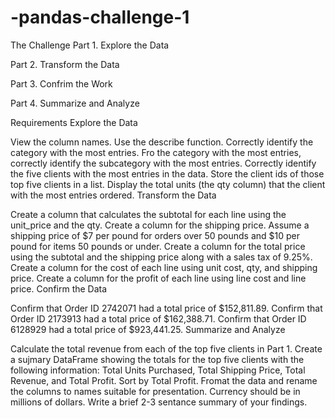 # -pandas-challenge-1
The Challenge
Part 1. Explore the Data

Part 2. Transform the Data

Part 3. Confrim the Work

Part 4. Summarize and Analyze

Requirements
Explore the Data

View the column names.
Use the describe function.
Correctly identify the category with the most entries.
Fro the category with the most entries, correctly identify the subcategory with the most entries.
Correctly identify the five clients with the most entries in the data.
Store the client ids of those top five clients in a list.
Display the total units (the qty column) that the client with the most entries ordered.
Transform the Data

Create a column that calculates the subtotal for each line using the unit_price and the qty.
Create a column for the shipping price. Assume a shipping price of $7 per pound for orders over 50 pounds and $10 per pound for items 50 pounds or under.
Create a column for the total price using the subtotal and the shipping price along with a sales tax of 9.25%.
Create a column for the cost of each line using unit cost, qty, and shipping price.
Create a column for the profit of each line using line cost and line price.
Confirm the Data

Confirm that Order ID 2742071 had a total price of $152,811.89.
Confirm that Order ID 2173913 had a total price of $162,388.71.
Confirm that Order ID 6128929 had a total price of $923,441.25.
Summarize and Analyze

Calculate the total revenue from each of the top five clients in Part 1.
Create a sujmary DataFrame showing the totals for the top five clients with the following information: Total Units Purchased, Total Shipping Price, Total Revenue, and Total Profit. Sort by Total Profit.
Fromat the data and rename the columns to names suitable for presentation. Currency should be in millions of dollars.
Write a brief 2-3 sentance summary of your findings.